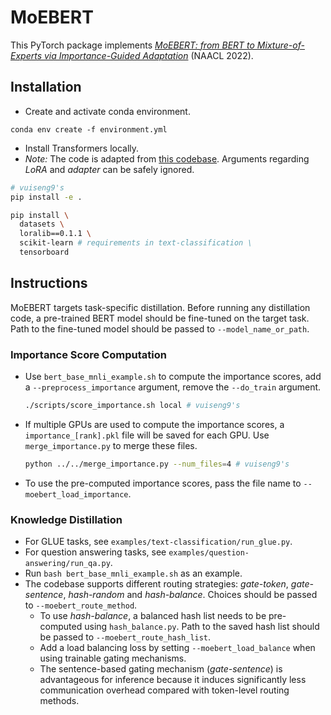 # MoEBERT
This PyTorch package implements [*MoEBERT: from BERT to Mixture-of-Experts via
Importance-Guided Adaptation*](https://arxiv.org/abs/2204.07675) (NAACL 2022).

## Installation
* Create and activate conda environment.
``` 
conda env create -f environment.yml
```
* Install Transformers locally.
* *Note:* The code is adapted from [this codebase](https://github.com/microsoft/LoRA/blob/main/examples/NLU/README.md).
Arguments regarding *LoRA* and *adapter* can be safely ignored.
```bash
# vuiseng9's
pip install -e .

pip install \
  datasets \
  loralib==0.1.1 \
  scikit-learn # requirements in text-classification \
  tensorboard
```
## Instructions
MoEBERT targets task-specific distillation. Before running any distillation code, a pre-trained BERT model should be fine-tuned on the target task.
Path to the fine-tuned model should be passed to `--model_name_or_path`.

### Importance Score Computation
* Use `bert_base_mnli_example.sh` to compute the importance scores, 
  add a `--preprocess_importance` argument, remove the `--do_train` argument.
  ```bash
  ./scripts/score_importance.sh local # vuiseng9's
  ```
* If multiple GPUs are used to compute the importance scores, a `importance_[rank].pkl` file will be saved for each GPU. 
  Use `merge_importance.py` to merge these files.
  ```bash
  python ../../merge_importance.py --num_files=4 # vuiseng9's
  ```
* To use the pre-computed importance scores, pass the file name to `--moebert_load_importance`.

### Knowledge Distillation
* For GLUE tasks, see `examples/text-classification/run_glue.py`.
* For question answering tasks, see `examples/question-answering/run_qa.py`.
* Run `bash bert_base_mnli_example.sh` as an example.
* The codebase supports different routing strategies: *gate-token*, *gate-sentence*, *hash-random* and *hash-balance*. 
  Choices should be passed to `--moebert_route_method`.
  * To use *hash-balance*, a balanced hash list needs to be pre-computed using `hash_balance.py`. 
    Path to the saved hash list should be passed to `--moebert_route_hash_list`.
  * Add a load balancing loss by setting `--moebert_load_balance` when using trainable gating mechanisms.
  * The sentence-based gating mechanism (*gate-sentence*) is advantageous for inference because it 
    induces significantly less communication overhead compared with token-level routing methods.
    
